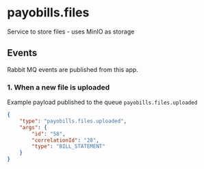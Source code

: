 # payobills.files
Service to store files - uses MinIO as storage

## Events

Rabbit MQ events are published from this app.

### 1. When a new file is uploaded

Example payload published to the queue `payobills.files.uploaded`

```json
{
    "type": "payobills.files.uploaded",
    "args": {
        "id": "58",
        "correlationId": "28",
        "type": "BILL_STATEMENT"
    }
}
```